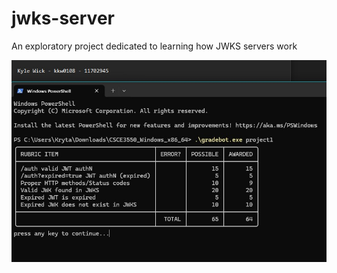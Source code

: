 # jwks-server
An exploratory project dedicated to learning how JWKS servers work

![Test Client Results](screenshots/kkw0108_project_1_test_client.jpg)
